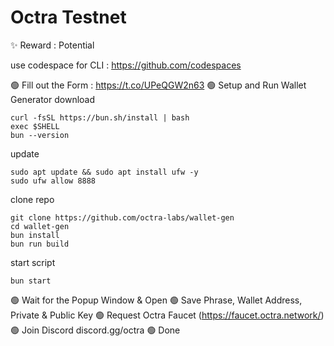 # Octra Testnet
✨ Reward : Potential

use codespace for CLI : https://github.com/codespaces

🟢 Fill out the Form : https://t.co/UPeQGW2n63
🟢 Setup and Run Wallet Generator
download
```
curl -fsSL https://bun.sh/install | bash
exec $SHELL
bun --version
```
update
```
sudo apt update && sudo apt install ufw -y
sudo ufw allow 8888
```
clone repo
```
git clone https://github.com/octra-labs/wallet-gen
cd wallet-gen
bun install
bun run build
```
start script
```
bun start
```
🟢 Wait for the Popup Window & Open
🟢 Save Phrase, Wallet Address, Private & Public Key
🟢 Request Octra Faucet  (https://faucet.octra.network/)
🟢 Join Discord discord.gg/octra
🟢 Done

